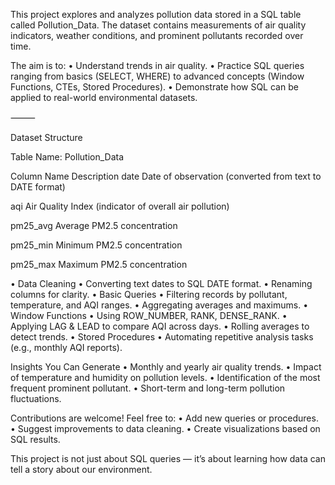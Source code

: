 This project explores and analyzes pollution data stored in a SQL table called Pollution_Data.
The dataset contains measurements of air quality indicators, weather conditions, and prominent pollutants recorded over time.

The aim is to:
	•	Understand trends in air quality.
	•	Practice SQL queries ranging from basics (SELECT, WHERE) to advanced concepts (Window Functions, CTEs, Stored Procedures).
	•	Demonstrate how SQL can be applied to real-world environmental datasets.

⸻

Dataset Structure

Table Name: Pollution_Data

Column Name               Description
date                      Date of observation (converted from text to DATE format)

aqi                       Air Quality Index (indicator of overall air pollution)

pm25_avg                  Average PM2.5 concentration 

pm25_min                  Minimum PM2.5 concentration        

pm25_max                  Maximum PM2.5 concentration


•	Data Cleaning
	•	Converting text dates to SQL DATE format.
	•	Renaming columns for clarity.
	•	Basic Queries
	•	Filtering records by pollutant, temperature, and AQI ranges.
	•	Aggregating averages and maximums.
	•	Window Functions
	•	Using ROW_NUMBER, RANK, DENSE_RANK.
	•	Applying LAG & LEAD to compare AQI across days.
	•	Rolling averages to detect trends.
	•	Stored Procedures
	•	Automating repetitive analysis tasks (e.g., monthly AQI reports).


   Insights You Can Generate
	•	Monthly and yearly air quality trends.
	•	Impact of temperature and humidity on pollution levels.
	•	Identification of the most frequent prominent pollutant.
	•	Short-term and long-term pollution fluctuations.

  Contributions are welcome! Feel free to:
	•	Add new queries or procedures.
	•	Suggest improvements to data cleaning.
	•	Create visualizations based on SQL results.

  This project is not just about SQL queries — it’s about learning how data can tell a story about our environment.
